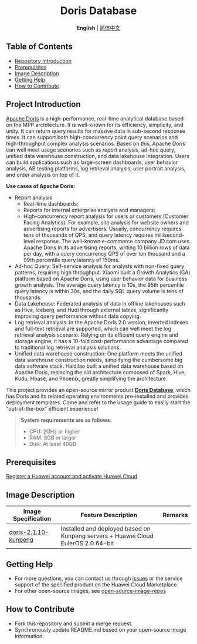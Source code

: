 <p align="center">
  <h1 align="center">Doris Database</h1>
  <p align="center">
    <strong>English</strong> | <a href="README_ZH.md">简体中文</a>
  </p>

## Table of Contents

- [Repository Introduction](#project-introduction)
- [Prerequisites](#prerequisites)
- [Image Description](#image-description)
- [Getting Help](#getting-help)
- [How to Contribute](#how-to-contribute)

## Project Introduction
[Apache Doris](https://github.com/apache/doris) is a high-performance, real-time analytical database based on the MPP architecture. It is well-known for its efficiency, simplicity, and unity. It can return query results for massive data in sub-second response times. It can support both high-concurrency point query scenarios and high-throughput complex analysis scenarios. Based on this, Apache Doris can well meet usage scenarios such as report analysis, ad-hoc query, unified data warehouse construction, and data lakehouse integration. Users can build applications such as large-screen dashboards, user behavior analysis, AB testing platforms, log retrieval analysis, user portrait analysis, and order analysis on top of it.

**Use cases of Apache Doris:**
- Report analysis
    - Real-time dashboards;
    - Reports for internal enterprise analysts and managers;
    - High-concurrency report analysis for users or customers (Customer Facing Analytics). For example, site analysis for website owners and advertising reports for advertisers. Usually, concurrency requires tens of thousands of QPS, and query latency requires millisecond-level response. The well-known e-commerce company JD.com uses Apache Doris in its advertising reports, writing 10 billion rows of data per day, with a query concurrency QPS of over ten thousand and a 99th percentile query latency of 150ms.
- Ad-hoc Query: Self-service analysis for analysts with non-fixed query patterns, requiring high throughput. Xiaomi built a Growth Analytics (GA) platform based on Apache Doris, using user behavior data for business growth analysis. The average query latency is 10s, the 95th percentile query latency is within 30s, and the daily SQL query volume is tens of thousands.
- Data Lakehouse: Federated analysis of data in offline lakehouses such as Hive, Iceberg, and Hudi through external tables, significantly improving query performance without data copying.
- Log retrieval analysis: In the Apache Doris 2.0 version, inverted indexes and full-text retrieval are supported, which can well meet the log retrieval analysis scenario. Relying on its efficient query engine and storage engine, it has a 10-fold cost-performance advantage compared to traditional log retrieval analysis solutions.
- Unified data warehouse construction: One platform meets the unified data warehouse construction needs, simplifying the cumbersome big data software stack. Haidilao built a unified data warehouse based on Apache Doris, replacing the old architecture composed of Spark, Hive, Kudu, Hbase, and Phoenix, greatly simplifying the architecture.

This project provides an open-source mirror product [**Doris Database**](https://marketplace.huaweicloud.com/intl/hidden/contents/642304b4-117e-4c88-b79f-933a7d861599), which has Doris and its related operating environments pre-installed and provides deployment templates. Come and refer to the usage guide to easily start the "out-of-the-box" efficient experience!

> **System requirements are as follows:**
> - CPU: 2GHz or higher
> - RAM: 8GB or larger
> - Disk: At least 40GB

## Prerequisites
[Register a Huawei account and activate Huawei Cloud](https://support.huaweicloud.com/usermanual-account/account_id_001.html)

## Image Description

| Image Specification           | Feature Description                                           | Remarks |
|-------------------------------|------------------------------------------------| --- |
| [doris-2.1.10-kunpeng](https://github.com/HuaweiCloudDeveloper/doris-image/tree/doris-2.1.10-kunpeng) | Installed and deployed based on Kunpeng servers + Huawei Cloud EulerOS 2.0 64-bit |  |

## Getting Help
- For more questions, you can contact us through [issues](https://github.com/HuaweiCloudDeveloper/doris-image/issues) or the service support of the specified product on the Huawei Cloud Marketplace.
- For other open-source images, see [open-source-image-repos](https://github.com/HuaweiCloudDeveloper/open-source-image-repos)

## How to Contribute
- Fork this repository and submit a merge request.
- Synchronously update README.md based on your open-source image information.

